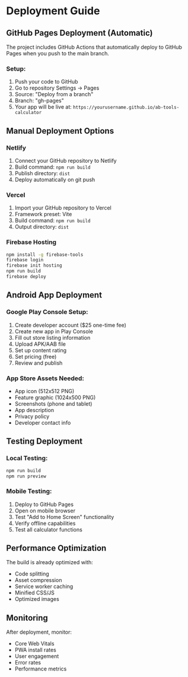 # Deployment Guide

## GitHub Pages Deployment (Automatic)

The project includes GitHub Actions that automatically deploy to GitHub Pages when you push to the main branch.

### Setup:
1. Push your code to GitHub
2. Go to repository Settings → Pages
3. Source: "Deploy from a branch"
4. Branch: "gh-pages"
5. Your app will be live at: `https://yourusername.github.io/ab-tools-calculator`

## Manual Deployment Options

### Netlify
1. Connect your GitHub repository to Netlify
2. Build command: `npm run build`
3. Publish directory: `dist`
4. Deploy automatically on git push

### Vercel
1. Import your GitHub repository to Vercel
2. Framework preset: Vite
3. Build command: `npm run build`
4. Output directory: `dist`

### Firebase Hosting
```bash
npm install -g firebase-tools
firebase login
firebase init hosting
npm run build
firebase deploy
```

## Android App Deployment

### Google Play Console Setup:
1. Create developer account ($25 one-time fee)
2. Create new app in Play Console
3. Fill out store listing information
4. Upload APK/AAB file
5. Set up content rating
6. Set pricing (free)
7. Review and publish

### App Store Assets Needed:
- App icon (512x512 PNG)
- Feature graphic (1024x500 PNG)
- Screenshots (phone and tablet)
- App description
- Privacy policy
- Developer contact info

## Testing Deployment

### Local Testing:
```bash
npm run build
npm run preview
```

### Mobile Testing:
1. Deploy to GitHub Pages
2. Open on mobile browser
3. Test "Add to Home Screen" functionality
4. Verify offline capabilities
5. Test all calculator functions

## Performance Optimization

The build is already optimized with:
- Code splitting
- Asset compression
- Service worker caching
- Minified CSS/JS
- Optimized images

## Monitoring

After deployment, monitor:
- Core Web Vitals
- PWA install rates
- User engagement
- Error rates
- Performance metrics